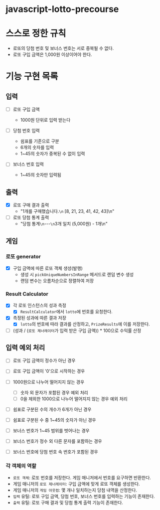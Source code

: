 # javascript-lotto-precourse
# 스스로 정한 규칙
- 로또의 당첨 번호 및 보너스 번호는 서로 중복될 수 없다.
- 로또 구입 금액은 1,000원 이상이어야 한다.

# 기능 구현 목록
## 입력

- [ ] 로또 구입 금액
    - 1000원 단위로 입력 받는다

- [ ] 당첨 번호 입력
    - 쉼표를 기준으로 구분
    - 6개의 숫자를 입력
    - 1~45의 숫자가 중복된 수 없이 입력
- [ ] 보너스 번호 입력
    - 1~45의 숫자만 입력됨
## 출력
- [x] 로또 구매 결과 출력
  - "1개를 구매했습니다.`\n` [8, 21, 23, 41, 42, 43]\n"
- [ ] 로또 당첨 통계 출력
  - "당첨 통계`\n`---`\n`3개 일치 (5,000원) - 1개\n"

## 게임

### 로또 generator
- [x] 구입 금액에 따른 로또 객체 생성(발행)
    - 생성 시 `pickUniqueNumbersInRange` 메서드로 랜덤 변수 생성
    - 랜덤 변수는 오름차순으로 정렬하여 저장

### Result Calculator
- [x] 각 로또 인스턴스의 성과 측정
  - [x] `ResultCalculator`에서 `lotto`에 번호를 요청한다.
- [x] 측정된 성과에 따른 결과 저장
  - [x] `lotto`의 번호에 따라 결과를 산정하고, `PrizeResults`에 이를 저장한다.
- [ ] (성과 / (`로또 제너레이터`가 입력 받은 구입 금액)) * 100으로 수익률  산정

## 입력 예외 처리
- [ ] 로또 구입 금액이 정수가 아닌 경우
- [ ] 로또 구입 금액이 '0'으로 시작하는 경우
- [ ] 1000원으로 나누어 떨어지지 않는 경우
    - [ ] 숫자 외 문자가 포함된 경우 예외 처리
    - [ ] 0을 제외한 1000으로 나누어 떨어지지 않는 경우 예외 처리

- [ ] 쉼표로 구분된 수의 개수가 6개가 아닌 경우
- [ ] 쉼표로 구분된 수 중 1~45의 숫자가 아닌 경우
  
- [ ] 보너스 번호가 1~45 범위를 벗어나는 경우
- [ ] 보너스 번호가 정수 외 다른 문자를 포함하는 경우
- [ ] 보너스 번호에 당첨 번호 속 번호가 포함된 경우

### 각 객체의 역할
- `로또 객체`: 로또 번호를 저장한다. 게임 매니저에서 번호를 요구하면 반환한다.
- 게임 매니저의 `로또 제너레이터`: 구입 금액에 맞게 로또 객체를 생성한다.
- 게임 매니저의 `게임 아웃컴`: 몇 개나 일치하는지 당첨 내역을 산정한다. 
- `입력` 유틸: 로또 구입 금액, 당첨 번호, 보너스 번호를 입력하는 기능이 존재한다.
- `출력` 유틸: 로또 구매 결과 및 당첨 통계 출력 기능이 존재한다.